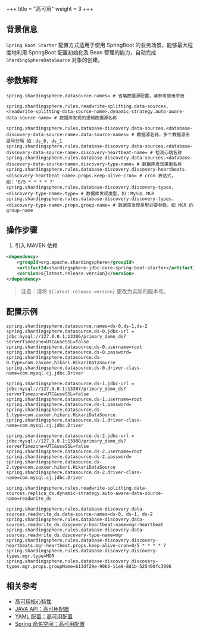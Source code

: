 +++
title = "高可用"
weight = 3
+++

## 背景信息

`Spring Boot Starter` 配置方式适用于使用 SpringBoot 的业务场景，能够最大程度地利用 SpringBoot 配置初始化及 Bean 管理的能力，自动完成 `ShardingSphereDataSource` 对象的创建。

## 参数解释

```properties
spring.shardingsphere.datasource.names= # 省略数据源配置，请参考使用手册

spring.shardingsphere.rules.readwrite-splitting.data-sources.<readwrite-splitting-data-source-name>.dynamic-strategy.auto-aware-data-source-name= # 数据库发现的逻辑数据源名称

spring.shardingsphere.rules.database-discovery.data-sources.<database-discovery-data-source-name>.data-source-names= # 数据源名称，多个数据源用逗号分隔 如：ds_0, ds_1
spring.shardingsphere.rules.database-discovery.data-sources.<database-discovery-data-source-name>.discovery-heartbeat-name= # 检测心跳名称
spring.shardingsphere.rules.database-discovery.data-sources.<database-discovery-data-source-name>.discovery-type-name= # 数据库发现类型名称
spring.shardingsphere.rules.database-discovery.discovery-heartbeats.<discovery-heartbeat-name>.props.keep-alive-cron= # cron 表达式，如：'0/5 * * * * ?'
spring.shardingsphere.rules.database-discovery.discovery-types.<discovery-type-name>.type= # 数据库发现类型，如：MySQL.MGR
spring.shardingsphere.rules.database-discovery.discovery-types.<discovery-type-name>.props.group-name= # 数据库发现类型必要参数，如 MGR 的 group-name
```

## 操作步骤

1. 引入 MAVEN 依赖

```xml
<dependency>
    <groupId>org.apache.shardingsphere</groupId>
    <artifactId>shardingsphere-jdbc-core-spring-boot-starter</artifactId>
    <version>${latest.release.version}</version>
</dependency>
```

> 注意：请将 `${latest.release.version}` 更改为实际的版本号。

## 配置示例
```properties
spring.shardingsphere.datasource.names=ds-0,ds-1,ds-2
spring.shardingsphere.datasource.ds-0.jdbc-url = jdbc:mysql://127.0.0.1:13306/primary_demo_ds?serverTimezone=UTC&useSSL=false
spring.shardingsphere.datasource.ds-0.username=root
spring.shardingsphere.datasource.ds-0.password=
spring.shardingsphere.datasource.ds-0.type=com.zaxxer.hikari.HikariDataSource
spring.shardingsphere.datasource.ds-0.driver-class-name=com.mysql.cj.jdbc.Driver

spring.shardingsphere.datasource.ds-1.jdbc-url = jdbc:mysql://127.0.0.1:13307/primary_demo_ds?serverTimezone=UTC&useSSL=false
spring.shardingsphere.datasource.ds-1.username=root
spring.shardingsphere.datasource.ds-1.password=
spring.shardingsphere.datasource.ds-1.type=com.zaxxer.hikari.HikariDataSource
spring.shardingsphere.datasource.ds-1.driver-class-name=com.mysql.cj.jdbc.Driver

spring.shardingsphere.datasource.ds-2.jdbc-url = jdbc:mysql://127.0.0.1:13308/primary_demo_ds?serverTimezone=UTC&useSSL=false
spring.shardingsphere.datasource.ds-2.username=root
spring.shardingsphere.datasource.ds-2.password=
spring.shardingsphere.datasource.ds-2.type=com.zaxxer.hikari.HikariDataSource
spring.shardingsphere.datasource.ds-2.driver-class-name=com.mysql.cj.jdbc.Driver

spring.shardingsphere.rules.readwrite-splitting.data-sources.replica_ds.dynamic-strategy.auto-aware-data-source-name=readwrite_ds

spring.shardingsphere.rules.database-discovery.data-sources.readwrite_ds.data-source-names=ds-0, ds-1, ds-2
spring.shardingsphere.rules.database-discovery.data-sources.readwrite_ds.discovery-heartbeat-name=mgr-heartbeat
spring.shardingsphere.rules.database-discovery.data-sources.readwrite_ds.discovery-type-name=mgr
spring.shardingsphere.rules.database-discovery.discovery-heartbeats.mgr-heartbeat.props.keep-alive-cron=0/5 * * * * ?
spring.shardingsphere.rules.database-discovery.discovery-types.mgr.type=MGR
spring.shardingsphere.rules.database-discovery.discovery-types.mgr.props.groupName=b13df29e-90b6-11e8-8d1b-525400fc3996
```
## 相关参考

- [高可用核心特性](/cn/features/ha/)
- [JAVA API：高可用配置](/cn/user-manual/shardingsphere-jdbc/java-api/rules/ha/)
- [YAML 配置：高可用配置](/cn/user-manual/shardingsphere-jdbc/yaml-config/rules/ha/)
- [Spring 命名空间：高可用配置](/cn/user-manual/shardingsphere-jdbc/spring-namespace/rules/ha/)
